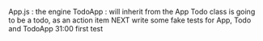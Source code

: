 App.js : the engine
TodoApp : will inherit from the App
Todo class is going to be a todo, as an action item
NEXT write some fake tests for App, Todo and TodoApp
31:00 first test

